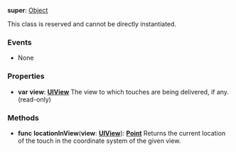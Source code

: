 **super**: [Object](Object.md)

This class is reserved and cannot be directly instantiated.



### Events

* None

### Properties

* **var** **view**: **[UIView](UIView.md)**
The view to which touches are being delivered, if any. \(read-only\)



### Methods

* **func** **locationInView**(**view**: <strong>[UIView](UIView.md)</strong>): <strong>[Point](point.md)</strong> 
Returns the current location of the touch in the coordinate system of the given view.





